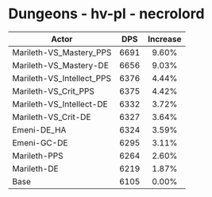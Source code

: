 # Dungeons - hv-pl - necrolord
| Actor | DPS | Increase |
|---|:---:|:---:|
|Marileth-VS_Mastery_PPS|6691|9.60%|
|Marileth-VS_Mastery-DE|6656|9.03%|
|Marileth-VS_Intellect_PPS|6376|4.44%|
|Marileth-VS_Crit_PPS|6375|4.42%|
|Marileth-VS_Intellect-DE|6332|3.72%|
|Marileth-VS_Crit-DE|6327|3.64%|
|Emeni-DE_HA|6324|3.59%|
|Emeni-GC-DE|6295|3.11%|
|Marileth-PPS|6264|2.60%|
|Marileth-DE|6219|1.87%|
|Base|6105|0.00%|
